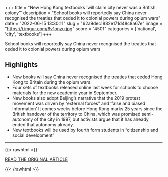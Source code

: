 +++
title = "New Hong Kong textbooks ‘will claim city never was a British colony’"
description = "School books will reportedly say China never recognised the treaties that ceded it to colonial powers during opium wars"
date = "2022-06-15 13:30:11"
slug = "62a9dec1882e171d48c8a67e"
image = "https://i.imgur.com/6v1onzu.jpg"
score = "4501"
categories = ['national', 'city', 'textbooks']
+++

School books will reportedly say China never recognised the treaties that ceded it to colonial powers during opium wars

## Highlights

- New books will say China never recognised the treaties that ceded Hong Kong to Britain during the opium wars.
- Four sets of textbooks released online last week for schools to choose materials for the new academic year in September.
- New books also adopt Beijing’s narrative that the 2019 protest movement was driven by “external forces” and ‘false and biased information’ It comes weeks before Hong Kong marks 25 years since the British handover of the territory to China, which was promised semi-autonomy of the city in 1997, but activists argue that it has already ended that autonomy already.
- New textbooks will be used by fourth form students in “citizenship and social development”

---

{{< rawhtml >}}
  <p class="article-category">
    <a target="_blank" href="https://www.theguardian.com/world/2022/jun/15/new-hong-kong-textbooks-will-claim-city-never-was-a-british-colony">READ THE ORIGINAL ARTICLE</a>
  </p>
{{< /rawhtml >}}
